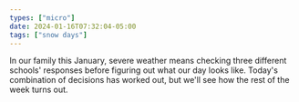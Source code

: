 ```yaml
---
types: ["micro"]
date: 2024-01-16T07:32:04-05:00
tags: ["snow days"]
---
```

In our family this January, severe weather means checking three different schools' responses before figuring out what our day looks like. Today's combination of decisions has worked out, but we'll see how the rest of the week turns out.
